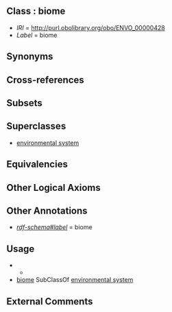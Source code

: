 
## Class : biome

 * *IRI* = http://purl.obolibrary.org/obo/ENVO_00000428
 * *Label* = biome

## Synonyms


## Cross-references


## Subsets


## Superclasses

 * [environmental system](../../ENVO/54/ENVO_01000254.md)

## Equivalencies


## Other Logical Axioms


## Other Annotations

 * *[rdf-schema#label](../../el/rdf-schema#label.md)* = biome

## Usage

 * -
 * [biome](../../ENVO/28/ENVO_00000428.md) SubClassOf [environmental system](../../ENVO/54/ENVO_01000254.md)

## External Comments

